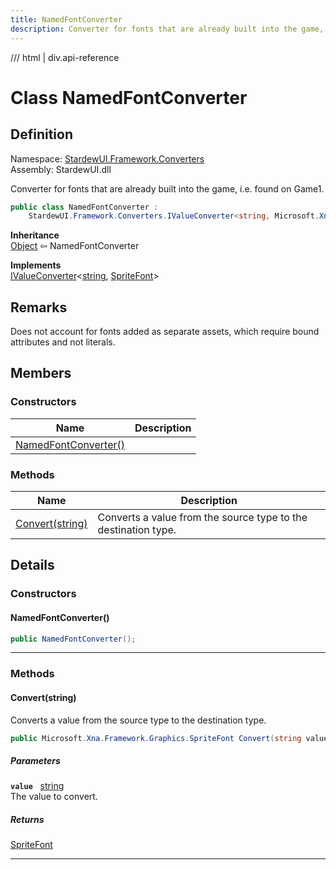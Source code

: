 ```yaml
---
title: NamedFontConverter
description: Converter for fonts that are already built into the game, i.e. found on Game1.
---
```


<link rel="stylesheet" href="/StardewUI/stylesheets/reference.css" />

/// html | div.api-reference

# Class NamedFontConverter

## Definition

<div class="api-definition" markdown>

Namespace: [StardewUI.Framework.Converters](index.md)  
Assembly: StardewUI.dll  

</div>

Converter for fonts that are already built into the game, i.e. found on Game1.

```cs
public class NamedFontConverter : 
    StardewUI.Framework.Converters.IValueConverter<string, Microsoft.Xna.Framework.Graphics.SpriteFont>
```

**Inheritance**  
[Object](https://learn.microsoft.com/en-us/dotnet/api/system.object) ⇦ NamedFontConverter

**Implements**  
[IValueConverter](ivalueconverter-2.md)<[string](https://learn.microsoft.com/en-us/dotnet/api/system.string), [SpriteFont](https://docs.monogame.net/api/Microsoft.Xna.Framework.Graphics.SpriteFont.html)>

## Remarks

Does not account for fonts added as separate assets, which require bound attributes and not literals.

## Members

### Constructors

 | Name | Description |
| --- | --- |
| [NamedFontConverter()](#namedfontconverter) |  | 

### Methods

 | Name | Description |
| --- | --- |
| [Convert(string)](#convertstring) | Converts a value from the source type to the destination type. | 

## Details

### Constructors

#### NamedFontConverter()



```cs
public NamedFontConverter();
```

-----

### Methods

#### Convert(string)

Converts a value from the source type to the destination type.

```cs
public Microsoft.Xna.Framework.Graphics.SpriteFont Convert(string value);
```

##### Parameters

**`value`** &nbsp; [string](https://learn.microsoft.com/en-us/dotnet/api/system.string)  
The value to convert.

##### Returns

[SpriteFont](https://docs.monogame.net/api/Microsoft.Xna.Framework.Graphics.SpriteFont.html)

-----

